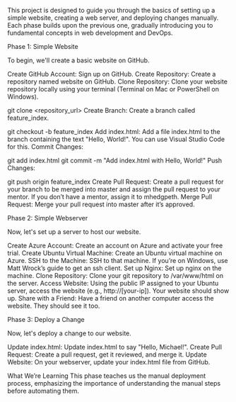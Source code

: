 This project is designed to guide you through the basics of setting up a simple website, creating a web server, and deploying changes manually. Each phase builds upon the previous one, gradually introducing you to fundamental concepts in web development and DevOps.

Phase 1: Simple Website

To begin, we'll create a basic website on GitHub.

Create GitHub Account: Sign up on GitHub.
Create Repository: Create a repository named website on GitHub.
Clone Repository: Clone your website repository locally using your terminal (Terminal on Mac or PowerShell on Windows).

git clone <repository_url>
Create Branch: Create a branch called feature_index.

git checkout -b feature_index
Add index.html: Add a file index.html to the branch containing the text "Hello, World!". You can use Visual Studio Code for this.
Commit Changes:

git add index.html
git commit -m "Add index.html with Hello, World!"
Push Changes:

git push origin feature_index
Create Pull Request: Create a pull request for your branch to be merged into master and assign the pull request to your mentor. If you don’t have a mentor, assign it to mhedgpeth.
Merge Pull Request: Merge your pull request into master after it’s approved.

Phase 2: Simple Webserver

Now, let's set up a server to host our website.

Create Azure Account: Create an account on Azure and activate your free trial.
Create Ubuntu Virtual Machine: Create an Ubuntu virtual machine on Azure.
SSH to the Machine: SSH to that machine. If you’re on Windows, use Matt Wrock’s guide to get an ssh client.
Set up Nginx: Set up nginx on the machine.
Clone Repository: Clone your git repository to /var/www/html on the server.
Access Website: Using the public IP assigned to your Ubuntu server, access the website (e.g., http://[your-ip]). Your website should show up.
Share with a Friend: Have a friend on another computer access the website. They should see it too.

Phase 3: Deploy a Change

Now, let's deploy a change to our website.

Update index.html: Update index.html to say "Hello, Michael!".
Create Pull Request: Create a pull request, get it reviewed, and merge it.
Update Website: On your webserver, update your index.html file from GitHub.

What We’re Learning
This phase teaches us the manual deployment process, emphasizing the importance of understanding the manual steps before automating them.

